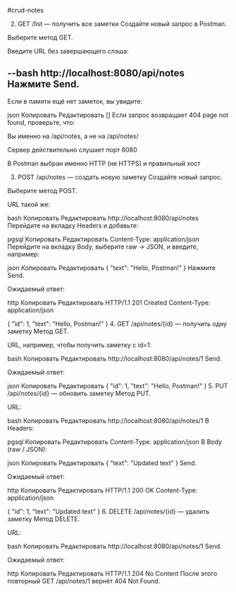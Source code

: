 #crud-notes


2. GET /list — получить все заметки
Создайте новый запрос в Postman.

Выберите метод GET.

Введите URL без завершающего слэша:

--bash
http://localhost:8080/api/notes
Нажмите Send.
--
Если в памяти ещё нет заметок, вы увидите:

json
Копировать
Редактировать
[]
Если запрос возвращает 404 page not found, проверьте, что:

Вы именно на /api/notes, а не на /api/notes/

Сервер действительно слушает порт 8080

В Postman выбран именно HTTP (не HTTPS) и правильный хост

3. POST /api/notes — создать новую заметку
Создайте новый запрос.

Выберите метод POST.

URL такой же:

bash
Копировать
Редактировать
http://localhost:8080/api/notes
Перейдите на вкладку Headers и добавьте:

pgsql
Копировать
Редактировать
Content-Type: application/json
Перейдите на вкладку Body, выберите raw → JSON, и введите, например:

json
Копировать
Редактировать
{ "text": "Hello, Postman!" }
Нажмите Send.

Ожидаемый ответ:

http
Копировать
Редактировать
HTTP/1.1 201 Created
Content-Type: application/json

{ "id": 1, "text": "Hello, Postman!" }
4. GET /api/notes/{id} — получить одну заметку
Метод GET.

URL, например, чтобы получить заметку с id=1:

bash
Копировать
Редактировать
http://localhost:8080/api/notes/1
Send.

Ожидаемый ответ:

json
Копировать
Редактировать
{ "id": 1, "text": "Hello, Postman!" }
5. PUT /api/notes/{id} — обновить заметку
Метод PUT.

URL:

bash
Копировать
Редактировать
http://localhost:8080/api/notes/1
В Headers:

pgsql
Копировать
Редактировать
Content-Type: application/json
В Body (raw / JSON):

json
Копировать
Редактировать
{ "text": "Updated text" }
Send.

Ожидаемый ответ:

http
Копировать
Редактировать
HTTP/1.1 200 OK
Content-Type: application/json

{ "id": 1, "text": "Updated text" }
6. DELETE /api/notes/{id} — удалить заметку
Метод DELETE.

URL:

bash
Копировать
Редактировать
http://localhost:8080/api/notes/1
Send.

Ожидаемый ответ:

http
Копировать
Редактировать
HTTP/1.1 204 No Content
После этого повторный GET /api/notes/1 вернёт 404 Not Found.
